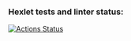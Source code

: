 ### Hexlet tests and linter status:
[![Actions Status](https://github.com/eldaromv/frontend-project-46/actions/workflows/hexlet-check.yml/badge.svg)](https://github.com/eldaromv/frontend-project-46/actions)